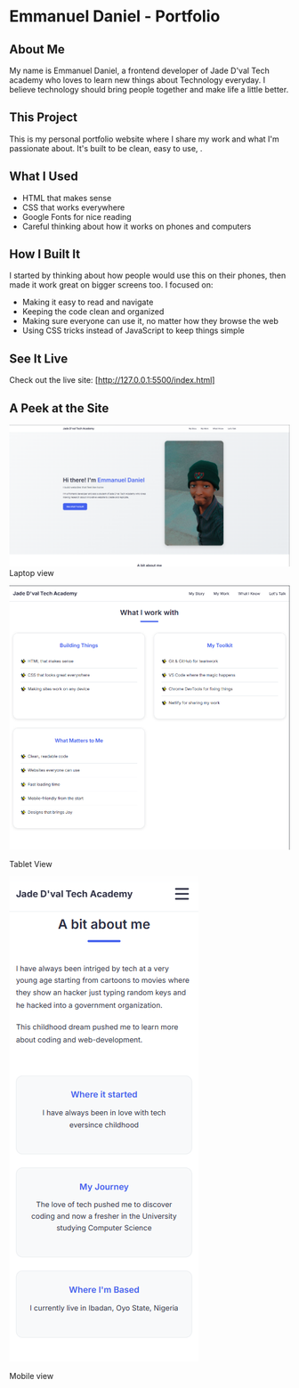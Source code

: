 # Emmanuel Daniel - Portfolio

## About Me
My name is Emmanuel Daniel, a frontend developer of Jade D'val Tech academy who loves to learn new things about Technology everyday. I believe technology should bring people together and make life a little better.

## This Project
This is my personal portfolio website where I share my work and what I'm passionate about. It's built to be clean, easy to use, .

## What I Used
- HTML that makes sense
- CSS that works everywhere
- Google Fonts for nice reading
- Careful thinking about how it works on phones and computers

## How I Built It
I started by thinking about how people would use this on their phones, then made it work great on bigger screens too. I focused on:
- Making it easy to read and navigate
- Keeping the code clean and organized
- Making sure everyone can use it, no matter how they browse the web
- Using CSS tricks instead of JavaScript to keep things simple

## See It Live
Check out the live site: [http://127.0.0.1:5500/index.html]

## A Peek at the Site
![Website showing on different devices](shot.png) Laptop view

![Website showing on different devices](https://github.com/danieladegbite123-design/Devportfolio/blob/f2662013b9d3009d105cdf48f20e34787159dd8c/Screenshot%202025-10-04%20084449.png)

Tablet View

![Website showing on different devices](https://github.com/danieladegbite123-design/Devportfolio/blob/f2facc05246a9104f06df02f4cf5b923449fd6e8/Screenshot%202025-10-04%20084350.png)

Mobile view
